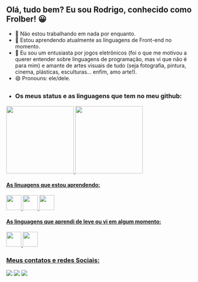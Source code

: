 ## Olá, tudo bem? Eu sou Rodrigo, conhecido como Frolber! 😀

- 🔭 Não estou trabalhando em nada por enquanto.
- 🌱 Estou aprendendo atualmente as linguagens de Front-end no momento.
- 💬 Eu sou um entusiasta por jogos eletrônicos (foi o que me motivou a querer entender sobre linguagens de programação, mas vi que não é para mim) e amante de artes visuais de tudo (seja fotografia, pintura, cinema, plásticas, esculturas... enfim, amo arte!).
- 😄 Pronouns: ele/dele.

##

- ### Os meus status e as linguagens que tem no meu github:
<div>
 <a href="https://github.com/Frolber">
 <img height="180em" src="https://github-readme-stats.vercel.app/api?username=Frolber&count_private=true&show_icons=true&theme=panda">
 <img height="180em" src="https://github-readme-stats.vercel.app/api/top-langs/?username=Frolber&layout=compact&theme=panda">
</div>

  #### As linuagens que estou aprendendo:
<div style="display: inline_block">
  <img height="40em" src="https://cdn.jsdelivr.net/gh/devicons/devicon/icons/html5/html5-original.svg">
  <img height="40em" src="https://cdn.jsdelivr.net/gh/devicons/devicon/icons/css3/css3-original.svg">
  <img height="40em" src="https://cdn.jsdelivr.net/gh/devicons/devicon/icons/javascript/javascript-original.svg">
</div>
 
 #### As linguagens que aprendi de leve ou vi em algum momento:
<div style="display: inline_block">
  <img height="40em" src="https://cdn.jsdelivr.net/gh/devicons/devicon/icons/c/c-original.svg">
  <img height="40em" src="https://cdn.jsdelivr.net/gh/devicons/devicon/icons/csharp/csharp-original.svg">
</div>
  
<div>
  <h3>Meus contatos e redes Sociais:</h3>
  <a href="https://twitter.com/Frolber_"><img src="https://img.shields.io/badge/Twitter-1DA1F2?style=for-the-badge&logo=twitter&logoColor=white"></a>
  <a href="https://www.instagram.com/frolber"><img src="https://img.shields.io/badge/Instagram-E4405F?style=for-the-badge&logo=instagram&logoColor=white"></a>
  <a href="rodrigo.ldovr@gmail.com"><img src="https://img.shields.io/badge/Gmail-D14836?style=for-the-badge&logo=gmail&logoColor=white"></a>
</div>

###
